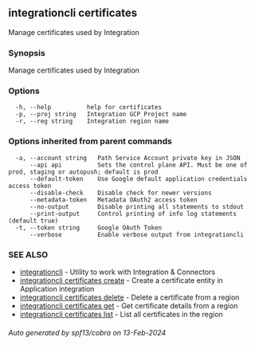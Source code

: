 ## integrationcli certificates

Manage certificates used by Integration

### Synopsis

Manage certificates used by Integration

### Options

```
  -h, --help          help for certificates
  -p, --proj string   Integration GCP Project name
  -r, --reg string    Integration region name
```

### Options inherited from parent commands

```
  -a, --account string   Path Service Account private key in JSON
      --api api          Sets the control plane API. Must be one of prod, staging or autopush; default is prod
      --default-token    Use Google default application credentials access token
      --disable-check    Disable check for newer versions
      --metadata-token   Metadata OAuth2 access token
      --no-output        Disable printing all statements to stdout
      --print-output     Control printing of info log statements (default true)
  -t, --token string     Google OAuth Token
      --verbose          Enable verbose output from integrationcli
```

### SEE ALSO

* [integrationcli](integrationcli.md)	 - Utility to work with Integration & Connectors
* [integrationcli certificates create](integrationcli_certificates_create.md)	 - Create a certificate entity in Application integration
* [integrationcli certificates delete](integrationcli_certificates_delete.md)	 - Delete a certificate from a region
* [integrationcli certificates get](integrationcli_certificates_get.md)	 - Get certificate details from a region
* [integrationcli certificates list](integrationcli_certificates_list.md)	 - List all certificates in the region

###### Auto generated by spf13/cobra on 13-Feb-2024
